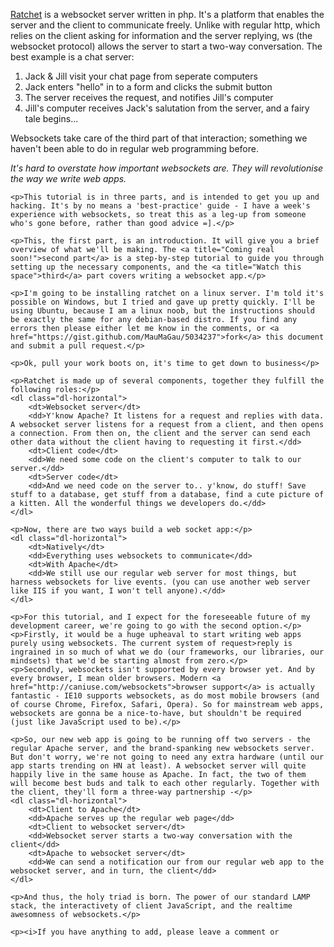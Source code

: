 <div class="legible-width">
  <p><a href="http://socketo.me/">Ratchet</a> is a websocket server written in php. It's a platform that enables the server and the client to communicate freely. Unlike with regular http, which relies on the client asking for information and the server replying, ws (the websocket protocol) allows the server to start a two-way conversation. The best example is a chat server:</p>
	<ol>
		<li>Jack & Jill visit your chat page from seperate computers</li>
		<li>Jack enters "hello" in to a form and clicks the submit button</li>
		<li>The server receives the request, and notifies Jill's computer</li>
		<li>Jill's computer receives Jack's salutation from the server, and a fairy tale begins...</li>
	</ol>
	<p>Websockets take care of the third part of that interaction; something we haven't been able to do in regular web programming before.</p>
	<p><i>It's hard to overstate how important websockets are. They will revolutionise the way we write web apps.</i></p>

	<p>This tutorial is in three parts, and is intended to get you up and hacking. It's by no means a 'best-practice' guide - I have a week's experience with websockets, so treat this as a leg-up from someone who's gone before, rather than good advice =].</p>

	<p>This, the first part, is an introduction. It will give you a brief overview of what we'll be making. The <a title="Coming real soon!">second part</a> is a step-by-step tutorial to guide you through setting up the necessary components, and the <a title="Watch this space">third</a> part covers writing a websocket app.</p>

	<p>I'm going to be installing ratchet on a linux server. I'm told it's possible on Windows, but I tried and gave up pretty quickly. I'll be using Ubuntu, because I am a linux noob, but the instructions should be exactly the same for any debian-based distro. If you find any errors then please either let me know in the comments, or <a href="https://gist.github.com/MauMaGau/5034237">fork</a> this document and submit a pull request.</p>

	<p>Ok, pull your work boots on, it's time to get down to business</p>

	<p>Ratchet is made up of several components, together they fulfill the following roles:</p>
	<dl class="dl-horizontal">
		<dt>Websocket server</dt>
		<dd>Y'know Apache? It listens for a request and replies with data. A websocket server listens for a request from a client, and then opens a connection. From then on, the client and the server can send each other data without the client having to requesting it first.</dd>
		<dt>Client code</dt>
		<dd>We need some code on the client's computer to talk to our server.</dd>
		<dt>Server code</dt>
		<dd>And we need code on the server to.. y'know, do stuff! Save stuff to a database, get stuff from a database, find a cute picture of a kitten. All the wonderful things we developers do.</dd>
	</dl>

	<p>Now, there are two ways build a web socket app:</p>
	<dl class="dl-horizontal">
		<dt>Natively</dt>
		<dd>Everything uses websockets to communicate</dd>
		<dt>With Apache</dt>
		<dd>We still use our regular web server for most things, but harness websockets for live events. (you can use another web server like IIS if you want, I won't tell anyone).</dd>
	</dl>

	<p>For this tutorial, and I expect for the foreseeable future of my development career, we're going to go with the second option.</p>
	<p>Firstly, it would be a huge upheaval to start writing web apps purely using websockets. The current system of request>reply is ingrained in so much of what we do (our frameworks, our libraries, our mindsets) that we'd be starting almost from zero.</p>
	<p>Secondly, websockets isn't supported by every browser yet. And by every browser, I mean older browsers. Modern <a href="http://caniuse.com/websockets">browser support</a> is actually fantastic - IE10 supports websockets, as do most mobile browsers (and of course Chrome, Firefox, Safari, Opera). So for mainstream web apps, websockets are gonna be a nice-to-have, but shouldn't be required (just like JavaScript used to be).</p>

	<p>So, our new web app is going to be running off two servers - the regular Apache server, and the brand-spanking new websockets server. But don't worry, we're not going to need any extra hardware (until our app starts trending on HN at least). A websocket server will quite happily live in the same house as Apache. In fact, the two of them will become best buds and talk to each other regularly. Together with the client, they'll form a three-way partnership -</p>
	<dl class="dl-horizontal">
		<dt>Client to Apache</dt>
		<dd>Apache serves up the regular web page</dd>
		<dt>Client to websocket server</dt>
		<dd>Websocket server starts a two-way conversation with the client</dd>
		<dt>Apache to websocket server</dt>
		<dd>We can send a notification our from our regular web app to the websocket server, and in turn, the client</dd>
	</dl>

	<p>And thus, the holy triad is born. The power of our standard LAMP stack, the interactivety of client JavaScript, and the realtime awesomness of websockets.</p>

	<p><i>If you have anything to add, please leave a comment or 
</div>
